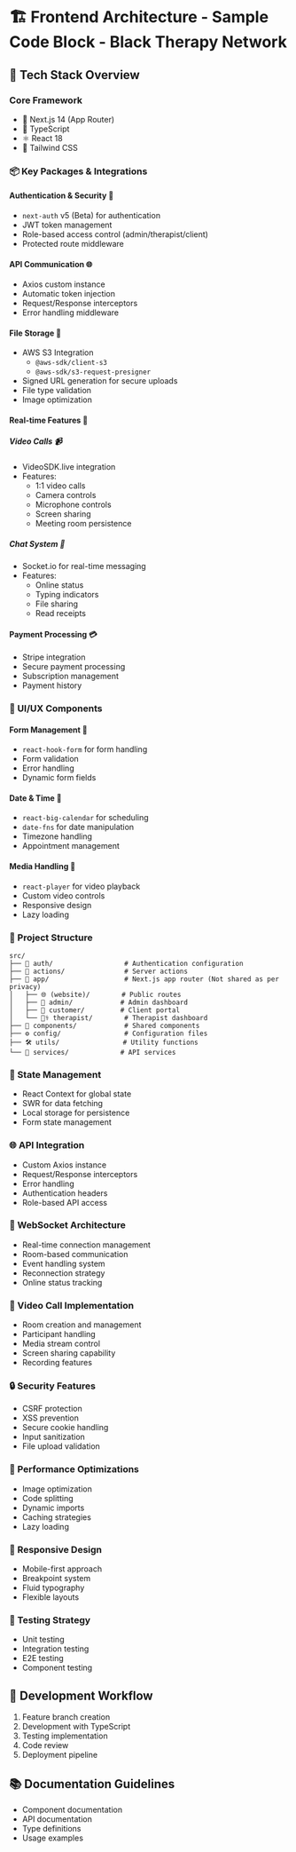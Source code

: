 # 🏗️ Frontend Architecture - Sample Code Block - Black Therapy Network

## 🌟 Tech Stack Overview

### Core Framework
- 🔷 Next.js 14 (App Router)
- 📘 TypeScript
- ⚛️ React 18
- 🎨 Tailwind CSS

### 📦 Key Packages & Integrations

#### Authentication & Security 🔐
- `next-auth` v5 (Beta) for authentication
- JWT token management
- Role-based access control (admin/therapist/client)
- Protected route middleware

#### API Communication 🌐
- Axios custom instance
- Automatic token injection
- Request/Response interceptors
- Error handling middleware

#### File Storage 📂
- AWS S3 Integration
  - `@aws-sdk/client-s3`
  - `@aws-sdk/s3-request-presigner`
- Signed URL generation for secure uploads
- File type validation
- Image optimization

#### Real-time Features 🔄

##### Video Calls 📹
- VideoSDK.live integration
- Features:
  - 1:1 video calls
  - Camera controls
  - Microphone controls
  - Screen sharing
  - Meeting room persistence

##### Chat System 💬
- Socket.io for real-time messaging
- Features:
  - Online status
  - Typing indicators
  - File sharing
  - Read receipts

#### Payment Processing 💳
- Stripe integration
- Secure payment processing
- Subscription management
- Payment history

### 📱 UI/UX Components

#### Form Management 📝
- `react-hook-form` for form handling
- Form validation
- Error handling
- Dynamic form fields

#### Date & Time 📅
- `react-big-calendar` for scheduling
- `date-fns` for date manipulation
- Timezone handling
- Appointment management

#### Media Handling 🎥
- `react-player` for video playback
- Custom video controls
- Responsive design
- Lazy loading

### 🏢 Project Structure

```
src/
├── 🔐 auth/                  # Authentication configuration
├── 🎯 actions/               # Server actions
├── 📱 app/                   # Next.js app router (Not shared as per privacy)
│   ├── 🌐 (website)/        # Public routes
│   ├── 👑 admin/            # Admin dashboard
│   ├── 👤 customer/         # Client portal
│   └── 👨‍⚕️ therapist/        # Therapist dashboard
├── 🧩 components/            # Shared components
├── ⚙️ config/                # Configuration files
├── 🛠️ utils/                # Utility functions
└── 🔌 services/             # API services
```

### 🔄 State Management
- React Context for global state
- SWR for data fetching
- Local storage for persistence
- Form state management

### 🌐 API Integration
- Custom Axios instance
- Request/Response interceptors
- Error handling
- Authentication headers
- Role-based API access

### 📡 WebSocket Architecture
- Real-time connection management
- Room-based communication
- Event handling system
- Reconnection strategy
- Online status tracking

### 🎥 Video Call Implementation
- Room creation and management
- Participant handling
- Media stream control
- Screen sharing capability
- Recording features

### 🔒 Security Features
- CSRF protection
- XSS prevention
- Secure cookie handling
- Input sanitization
- File upload validation

### 🚀 Performance Optimizations
- Image optimization
- Code splitting
- Dynamic imports
- Caching strategies
- Lazy loading

### 📱 Responsive Design
- Mobile-first approach
- Breakpoint system
- Fluid typography
- Flexible layouts

### 🧪 Testing Strategy
- Unit testing
- Integration testing
- E2E testing
- Component testing

## 🔄 Development Workflow
1. Feature branch creation
2. Development with TypeScript
3. Testing implementation
4. Code review
5. Deployment pipeline

## 📚 Documentation Guidelines
- Component documentation
- API documentation
- Type definitions
- Usage examples
